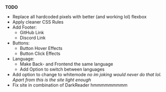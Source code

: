 **TODO**
+ Replace all hardcoded pixels with better (and working lol) flexbox
+ Apply cleaner CSS Rules
+ Add Footer:
  + GitHub Link
  + Discord Link
+ Buttons:
  + Button Hover Effects
  + Button Click Effects
+ Language:
  + Make Back- and Frontend the same language
  + Add Option to switch between languages
+ Add option to change to whitemode *no im joking would never do that lol. Apart from this is the site light enough*
+ Fix site in combination of DarkReader hmmmmmmmmm
